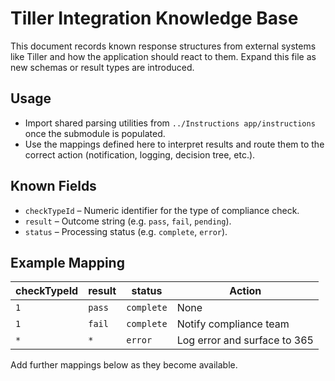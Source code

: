 # Tiller Integration Knowledge Base

This document records known response structures from external systems like Tiller and how the application should react to them. Expand this file as new schemas or result types are introduced.

## Usage
- Import shared parsing utilities from `../Instructions app/instructions` once the submodule is populated.
- Use the mappings defined here to interpret results and route them to the correct action (notification, logging, decision tree, etc.).

## Known Fields
- `checkTypeId` – Numeric identifier for the type of compliance check.
- `result` – Outcome string (e.g. `pass`, `fail`, `pending`).
- `status` – Processing status (e.g. `complete`, `error`).

## Example Mapping
| checkTypeId | result  | status    | Action                          |
|-------------|---------|-----------|---------------------------------|
| `1`         | `pass`  | `complete`| None                            |
| `1`         | `fail`  | `complete`| Notify compliance team          |
| `*`         | `*`     | `error`   | Log error and surface to 365    |

Add further mappings below as they become available.